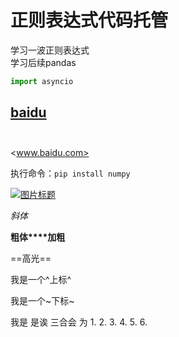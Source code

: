 # 正则表达式代码托管
学习一波正则表达式  
学习后续pandas  
```python
import asyncio

```

[baidu](www.baidu.com)  
&emsp;
----
<www.baidu.com>

执行命令：`pip install numpy`

[![图片标题](https://pandao.github.io/editor.md/images/logos/editormd-logo-180x180.png "Pandao editor.md")](www.baidu.com)  

*斜体*

**粗体****加粗**

==高光==

我是一个^上标^

我是一个~下标~

我是 是诶 三合会&nbsp;为
1.
2.
3.
4.
5.
6.
